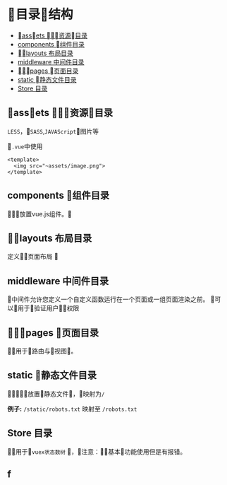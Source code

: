 # 目录结构

<!-- @import "[TOC]" {cmd="toc" depthFrom=2 depthTo=6 orderedList=false} -->
<!-- code_chunk_output -->

* [assets 资源目录](#assets-资源目录)
* [components 组件目录](#components-组件目录)
* [layouts 布局目录](#layouts-布局目录)
* [middleware 中间件目录](#middleware-中间件目录)
* [pages 页面目录](#pages-页面目录)
* [static 静态文件目录](#static-静态文件目录)
* [Store 目录](#store-目录)

<!-- /code_chunk_output -->



## assets 资源目录
`LESS`，`SASS`,`JAVAScript`图片等

`.vue`中使用

```JS
<template>
  <img src="~assets/image.png">
</template>
```
## components 组件目录
放置vue.js组件。

## layouts 布局目录
定义页面布局

## middleware 中间件目录
中间件允许您定义一个自定义函数运行在一个页面或一组页面渲染之前。
可以用于验证用户权限

## pages 页面目录

用于路由与视图。

## static 静态文件目录
放置静态文件，映射为`/`

**例子:** `/static/robots.txt` 映射至 `/robots.txt`

## Store 目录
用于`vuex状态数树` ，注意：基本功能使用但是有报错。

## f
